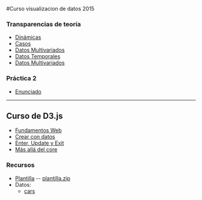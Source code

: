 
#Curso visualizacion de datos 2015

### Transparencias de teoría

* [Dinámicas](s07_interaccion_y_dinamicas/s07-2_dinamicas.html)
* [Casos](s09_evaluacion/s09_casos.html)
* [Datos Multivariados](s11_multivariado/s11_multivariado.html)
* [Datos Temporales](s13_temporal_y_espacial/s13_temporal.html)
* [Datos Multivariados](s13_temporal_y_espacial/s13_espacial.html)

### Práctica 2 ###

* [Enunciado](practica/index.html)

<hr>

## Curso de D3.js

* [Fundamentos Web](curso_d3/fundamentos_web.html)
* [Crear con datos](curso_d3/crear_con_datos.html)
* [Enter, Update y Exit](curso_d3/enter_update_exit.html)
* [Más allá del core](curso_d3/mas_alla_del_core.html)
<!-- * [Ejercicios](curso_d3/ejercicios/index.html) -->

### Recursos

* [Plantilla](curso_d3/plantilla/) -- [plantilla.zip](curso_d3/plantilla.zip)
* Datos:
	* [cars](curso_d3/data/cars.csv)

